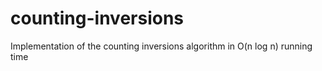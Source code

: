 counting-inversions
===================

Implementation of the counting inversions algorithm in O(n log n) running time
